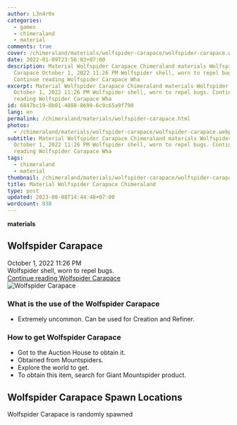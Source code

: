 ```yaml
---
author: L3n4r0x
categories:
  - games
  - chimeraland
  - material
comments: true
cover: /chimeraland/materials/wolfspider-carapace/wolfspider-carapace.webp
date: 2022-01-09T23:56:03+07:00
description: Material Wolfspider Carapace Chimeraland materials Wolfspider
  Carapace October 1, 2022 11:26 PM Wolfspider shell, worn to repel bugs.
  Continue reading Wolfspider Carapace Wha
excerpt: Material Wolfspider Carapace Chimeraland materials Wolfspider Carapace
  October 1, 2022 11:26 PM Wolfspider shell, worn to repel bugs. Continue
  reading Wolfspider Carapace Wha
id: 6847bc19-0b01-4888-8699-6c9c65a9f790
lang: en
permalink: /chimeraland/materials/wolfspider-carapace.html
photos:
  - /chimeraland/materials/wolfspider-carapace/wolfspider-carapace.webp
subtitle: Material Wolfspider Carapace Chimeraland materials Wolfspider Carapace
  October 1, 2022 11:26 PM Wolfspider shell, worn to repel bugs. Continue
  reading Wolfspider Carapace Wha
tags:
  - chimeraland
  - material
thumbnail: /chimeraland/materials/wolfspider-carapace/wolfspider-carapace.webp
title: Material Wolfspider Carapace Chimeraland
type: post
updated: 2023-08-08T14:44:48+07:00
wordcount: 938
---
```


<link
  rel="stylesheet"
  href="https://rawcdn.githack.com/dimaslanjaka/Web-Manajemen/870a349/css/bootstrap-5-3-0-alpha3-wrapper.css"
/>
<section id="bootstrap-wrapper">
  <div data-bs-theme="dark">
    <div
      class="row g-0 border rounded overflow-hidden flex-md-row mb-4 shadow-sm position-relative bg-dark text-light"
    >
      <div class="col p-4 d-flex flex-column position-static">
        <strong class="d-inline-block mb-2 text-success">materials</strong>
        <h2 class="mb-0">Wolfspider Carapace</h2>
        <div class="mb-1 text-muted">October 1, 2022 11:26 PM</div>
        <div class="mb-2 border p-1">Wolfspider shell, worn to repel bugs.</div>
        <a
          href="/chimeraland/materials/wolfspider-carapace.html"
          class="stretched-link d-none text-primary"
          >Continue reading Wolfspider Carapace</a
        >
      </div>
      <div class="col-auto d-none d-md-block d-lg-block">
        <img
          src="https://www.webmanajemen.com/chimeraland/materials/wolfspider-carapace/wolfspider-carapace.webp"
          alt="Wolfspider Carapace"
        />
      </div>
    </div>
    <div class="row">
      <div class="col-lg-6 col-12 mb-2">
        <div class="card">
          <div class="card-body">
            <h3 class="card-title">
              What is the use of the Wolfspider Carapace
            </h3>
            <div class="card-text">
              <ul>
                <li>
                  Extremely uncommon. Can be used for Creation and Refiner.
                </li>
              </ul>
            </div>
          </div>
        </div>
      </div>
      <div class="col-lg-6 col-12 mb-2">
        <div class="card">
          <div class="card-body">
            <h3 class="card-title">How to get Wolfspider Carapace</h3>
            <div class="card-text">
              <ul>
                <li>Got to the Auction House to obtain it.</li>
                <li>Obtained from Mountspiders.</li>
                <li>Explore the world to get.</li>
                <li>
                  To obtain this item, search for Giant Mountspider product.
                </li>
              </ul>
            </div>
          </div>
        </div>
      </div>
      <div class="col-12 mb-2">
        <h2>Wolfspider Carapace Spawn Locations</h2>
        <p>Wolfspider Carapace is randomly spawned</p>
      </div>
    </div>
  </div>
</section>